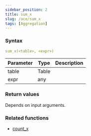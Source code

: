 ```yaml
---
sidebar_position: 2   
title: sum_x
slug: /ace/sum_x
tags: [Aggregation]
---
```


### Syntax

 ```yaml
sum_x(<table>, <expr>)
```
    
| Parameter   | Type | Description |
| ----------- | ---- | ----------- |     
| table | Table |  |
| expr | any |  |

### Return values
Depends on input arguments.


### Related functions      
* [count_x](/ace/count_x)
